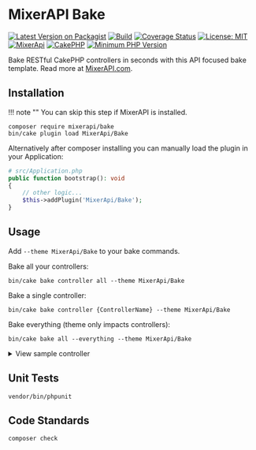 # MixerAPI Bake

[![Latest Version on Packagist](https://img.shields.io/packagist/v/mixerapi/bake.svg?style=flat-square)](https://packagist.org/packages/mixerapi/bake)
[![Build](https://github.com/mixerapi/mixerapi-dev/workflows/Build/badge.svg?branch=master)](https://github.com/mixerapi/mixerapi-dev/actions?query=workflow%3ABuild)
[![Coverage Status](https://coveralls.io/repos/github/mixerapi/mixerapi-dev/badge.svg?branch=master)](https://coveralls.io/github/mixerapi/mixerapi-dev?branch=master)
[![License: MIT](https://img.shields.io/badge/License-MIT-green.svg)](LICENSE.txt)
[![MixerApi](https://mixerapi.com/assets/img/mixer-api-red.svg)](http://mixerapi.com)
[![CakePHP](https://img.shields.io/badge/cakephp-%3E%3D%204.0-red?logo=cakephp)](https://book.cakephp.org/4/en/index.html)
[![Minimum PHP Version](https://img.shields.io/badge/php-%3E%3D%207.2-8892BF.svg?logo=php)](https://php.net/)

Bake RESTful CakePHP controllers in seconds with this API focused bake template. Read more at
[MixerAPI.com](https://mixerapi.com).

## Installation

!!! note ""
    You can skip this step if MixerAPI is installed.

```console
composer require mixerapi/bake
bin/cake plugin load MixerApi/Bake
```

Alternatively after composer installing you can manually load the plugin in your Application:

```php
# src/Application.php
public function bootstrap(): void
{
    // other logic...
    $this->addPlugin('MixerApi/Bake');
}
```

## Usage

Add `--theme MixerApi/Bake` to your bake commands.

Bake all your controllers:

```console
bin/cake bake controller all --theme MixerApi/Bake
```

Bake a single controller:

```console
bin/cake bake controller {ControllerName} --theme MixerApi/Bake
```

Bake everything (theme only impacts controllers):

```console
bin/cake bake all --everything --theme MixerApi/Bake
```

<details><summary>View sample controller</summary>
  <p>

```php
/**
 * Departments Controller
 *
 * @property \MixerApi\Bake\Test\App\Model\Table\DepartmentsTable $Departments
 * @method \MixerApi\Bake\Test\App\Model\Entity\Department[]|\Cake\Datasource\ResultSetInterface paginate($object = null, array $settings = [])
 */
class DepartmentsController extends AppController
{
    /**
     * Index method
     *
     * @return \Cake\Http\Response|null|void Renders view
     * @throws \Cake\Datasource\Exception\MethodNotAllowedException When invalid method
     */
    public function index()
    {
        $this->request->allowMethod('get');
        $departments = $this->paginate($this->Departments);

        $this->set(compact('departments'));
        $this->viewBuilder()->setOption('serialize', 'departments');
    }

    /**
     * View method
     *
     * @param string|null $id Department id.
     * @return \Cake\Http\Response|null|void Renders view
     * @throws \Cake\Datasource\Exception\RecordNotFoundException When record not found.
     * @throws \Cake\Datasource\Exception\MethodNotAllowedException When invalid method
     */
    public function view($id = null)
    {
        $this->request->allowMethod('get');

        $department = $this->Departments->get($id, [
            'contain' => ['DepartmentEmployees'],
        ]);

        $this->set('department', $department);
        $this->viewBuilder()->setOption('serialize', 'department');
    }

    /**
     * Add method
     *
     * @return \Cake\Http\Response|null|void HTTP 200 on successful add
     * @throws \Cake\Datasource\Exception\MethodNotAllowedException When invalid method
     * @throws \Exception
     */
    public function add()
    {
        $this->request->allowMethod('post');
        $department = $this->Departments->newEmptyEntity();
        $department = $this->Departments->patchEntity($department, $this->request->getData());
        if ($this->Departments->save($department)) {
            $this->set('department', $department);
            $this->viewBuilder()->setOption('serialize', 'department');

            return;
        }
        throw new \Exception("Record not created");
    }

    /**
     * Edit method
     *
     * @param string|null $id Department id.
     * @return \Cake\Http\Response|null|void HTTP 200 on successful edit
     * @throws \Cake\Datasource\Exception\RecordNotFoundException When record not found.
     * @throws \Cake\Datasource\Exception\MethodNotAllowedException When invalid method
     * @throws \Exception
     */
    public function edit($id = null)
    {
        $this->request->allowMethod(['patch', 'post', 'put']);
        $department = $this->Departments->get($id, [
            'contain' => [],
        ]);
        $department = $this->Departments->patchEntity($department, $this->request->getData());
        if ($this->Departments->save($department)) {
            $this->set('department', $department);
            $this->viewBuilder()->setOption('serialize', 'department');

            return;
        }
        throw new \Exception("Record not saved");
    }

    /**
     * Delete method
     *
     * @param string|null $id Department id.
     * @return \Cake\Http\Response|null|void HTTP 204 on success
     * @throws \Cake\Datasource\Exception\RecordNotFoundException When record not found.
     * @throws \Cake\Datasource\Exception\MethodNotAllowedException When invalid method
     * @throws \Exception
     */
    public function delete($id = null)
    {
        $this->request->allowMethod(['delete']);
        $department = $this->Departments->get($id);
        if ($this->Departments->delete($department)) {
            return $this->response->withStatus(204);
        }
        throw new \Exception("Record not deleted");
    }
}

```
</p>
</details>

## Unit Tests

```console
vendor/bin/phpunit
```

## Code Standards

```console
composer check
```
